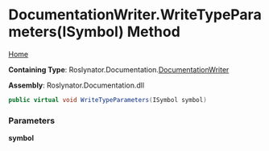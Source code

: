 <a name="_top"></a>

# DocumentationWriter\.WriteTypeParameters\(ISymbol\) Method

[Home](../../../../README.md#_top)

**Containing Type**: Roslynator\.Documentation\.[DocumentationWriter](../README.md#_top)

**Assembly**: Roslynator\.Documentation\.dll

```csharp
public virtual void WriteTypeParameters(ISymbol symbol)
```

### Parameters

**symbol**